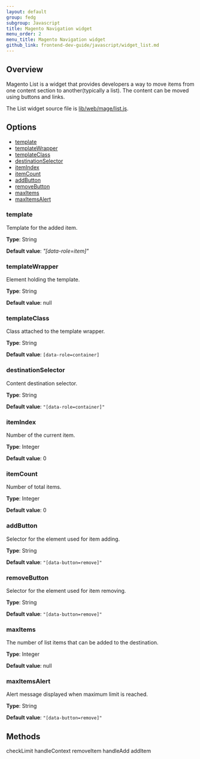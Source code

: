 ```yaml
---
layout: default
group: fedg
subgroup: Javascript
title: Magento Navigation widget
menu_order: 2
menu_title: Magento Navigation widget
github_link: frontend-dev-guide/javascript/widget_list.md
---
```

<h2>Overview</h2>

Magento List is a widget that provides developers a way to move items from one content section to another(typically a list).
The content can be moved using buttons and links. 

The List widget source file is <a href="{{site.mage2000url}}">lib/web/mage/list.js</a>.

<h2 id="list_options">Options</h2>

<ul>
<li><a href="#l_template">template</a></li>
<li><a href="#l_templateWrapper">templateWrapper</a></li>
<li><a href="#l_templateClass">templateClass</a></li>
<li><a href="#l_destinationSelector">destinationSelector</a></li>
<li><a href="#l_itemIndex">itemIndex</a></li>
<li><a href="#l_itemCount">itemCount</a></li>
<li><a href="#l_addButton">addButton</a></li>
<li><a href="#l_removeButton">removeButton</a></li>
<li><a href="#l_maxItems">maxItems</a></li>
<li><a href="#l_maxItemsAlert">maxItemsAlert</a></li>
</ul>

<h3 id="#l_template">template</h3>
Template for the added item.

**Type**: String

**Default value**: *"[data-role=item]"*


<h3 id="#l_templateWrapper">templateWrapper</h3>
Element holding the template.

**Type**: String

**Default value**: null

<h3 id="#l_templateClass">templateClass</h3>
Class attached to the template wrapper.

**Type**: String

**Default value**: `[data-role=container]`

<h3 id="#l_destinationSelector">destinationSelector</h3>
Content destination selector.

**Type**: String

**Default value**: `"[data-role=container]"`

<h3 id="#l_itemIndex">itemIndex</h3>
Number of the current item.

**Type**: Integer

**Default value**: 0

<h3 id="#l_itemCount">itemCount</h3>
Number of total items.

**Type**: Integer 

**Default value**: 0

<h3 id="#l_addButton">addButton</h3>
Selector for the element used for item adding. 

**Type**: String

**Default value**: `"[data-button=remove]"`

<h3 id="#l_removeButton">removeButton</h3>
Selector for the element used for item removing. 

**Type**: String

**Default value**: `"[data-button=remove]"`

<h3 id="#l_maxItems">maxItems</h3>
The number of list items that can be added to the destination.

**Type**: Integer

**Default value**: null

<h3 id="#l_maxItemsAlert">maxItemsAlert</h3>
Alert message displayed when maximum limit is reached.

**Type**: String

**Default value**: `"[data-button=remove]"`

<h2 id="list_methods">Methods</h2>

checkLimit
handleContext
removeItem
handleAdd
addItem


